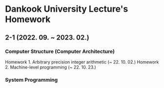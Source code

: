 # Dankook University Lecture's Homework

## 2-1 (2022. 09. ~ 2023. 02.)
### Computer Structure (Computer Architecture)
Homework 1. Arbitrary precision integer arithmetic (~ 22. 10. 02.)
Homework 2. Machine-level programming (~ 22. 10. 23.)
  

### System Programming
